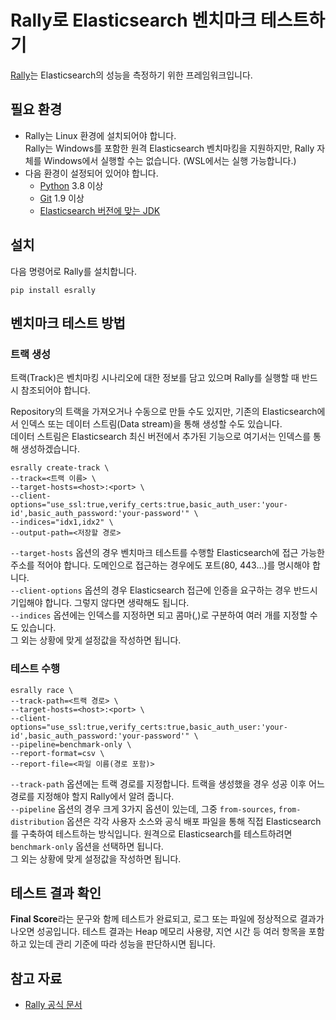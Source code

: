 # Rally로 Elasticsearch 벤치마크 테스트하기

[Rally](https://github.com/elastic/rally)는 Elasticsearch의 성능을 측정하기 위한 프레임워크입니다.

## 필요 환경
- Rally는 Linux 환경에 설치되어야 합니다.<br>Rally는 Windows를 포함한 원격 Elasticsearch 벤치마킹을 지원하지만, Rally 자체를 Windows에서 실행할 수는 없습니다. (WSL에서는 실행 가능합니다.)
- 다음 환경이 설정되어 있어야 합니다.
	- [Python](https://www.python.org/) 3.8 이상
	- [Git](https://git-scm.com/) 1.9 이상
	- [Elasticsearch 버전에 맞는 JDK](https://www.elastic.co/kr/support/matrix#matrix_jvm)

## 설치
다음 명령어로 Rally를 설치합니다.

```
pip install esrally
```

## 벤치마크 테스트 방법

### 트랙 생성
트랙<span class="exclude">(Track)</span>은 벤치마킹 시나리오에 대한 정보를 담고 있으며 Rally를 실행할 때 반드시 참조되어야 합니다.

Repository의 트랙을 가져오거나 수동으로 만들 수도 있지만, 기존의 Elasticsearch에서 인덱스 또는 데이터 스트림(<span class="exclude">Data stream</span>)을 통해 생성할 수도 있습니다.<br>데이터 스트림은 Elasticsearch 최신 버전에서 추가된 기능으로 여기서는 인덱스를 통해 생성하겠습니다.

```
esrally create-track \
--track=<트랙 이름> \
--target-hosts=<host>:<port> \
--client-options="use_ssl:true,verify_certs:true,basic_auth_user:'your-id',basic_auth_password:'your-password'" \
--indices="idx1,idx2" \
--output-path=<저장할 경로>
```

`--target-hosts` 옵션의 경우 벤치마크 테스트를 수행할 Elasticsearch에 접근 가능한 주소를 적어야 합니다. 도메인으로 접근하는 경우에도 포트(80, 443...)를 명시해야 합니다.<br>`--client-options` 옵션의 경우 Elasticsearch 접근에 인증을 요구하는 경우 반드시 기입해야 합니다. 그렇지 않다면 생략해도 됩니다.<br>`--indices` 옵션에는 인덱스를 지정하면 되고 콤마(,)로 구분하여 여러 개를 지정할 수도 있습니다.<br>그 외는 상황에 맞게 설정값을 작성하면 됩니다.

### 테스트 수행

```
esrally race \
--track-path=<트랙 경로> \
--target-hosts=<host>:<port> \
--client-options="use_ssl:true,verify_certs:true,basic_auth_user:'your-id',basic_auth_password:'your-password'" \
--pipeline=benchmark-only \
--report-format=csv \
--report-file=<파일 이름(경로 포함)>
```

`--track-path` 옵션에는 트랙 경로를 지정합니다. 트랙을 생성했을 경우 성공 이후 어느 경로를 지정해야 할지 Rally에서 알려 줍니다.<br>`--pipeline` 옵션의 경우 크게 3가지 옵션이 있는데, 그중 `from-sources`, `from-distribution` 옵션은 각각 사용자 소스와 공식 배포 파일을 통해 직접 Elasticsearch를 구축하여 테스트하는 방식입니다. 원격으로 Elasticsearch를 테스트하려면 `benchmark-only` 옵션을 선택하면 됩니다.<br>그 외는 상황에 맞게 설정값을 작성하면 됩니다.

## 테스트 결과 확인
<span class="exclude">**Final Score**</span>라는 문구와 함께 테스트가 완료되고, 로그 또는 파일에 정상적으로 결과가 나오면 성공입니다. 테스트 결과는 <span class="exclude">Heap</span> 메모리 사용량, 지연 시간 등 여러 항목을 포함하고 있는데 관리 기준에 따라 성능을 판단하시면 됩니다.

## 참고 자료
- [Rally 공식 문서](https://esrally.readthedocs.io/en/stable/index.html)